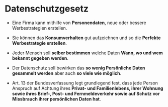 <h1> Datenschutzgesetz </h1>

* Eine Firma kann mithilfe von **Personendaten**, neue oder bessere Werbestrategien erstellen.

* Sie können das **Konsumverhalten** gut aufzeichnen und so die **Perfekte Werbestrategie erstellen**.

* Jeder Mensch soll **selber bestimmen** welche Daten **Wann, wo und wem bekannt gegeben werden**.

* Der Datenschutz soll bewirken das **so wenig Persönliche Daten gesammelt werden** aber auch **so viele wie möglich**.

* Art. 13 der Bundesverfassung legt grundlegend fest, dass jede Person Anspruch auf Achtung ihres **Privat- und Familienlebens, ihrer Wohnung sowie ihres Brief-, Post- und Fernmeldeverkehr sowie auf Schutz vor Missbrauch ihrer persönlichen Daten hat**.

